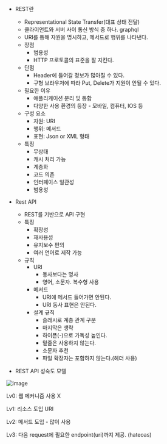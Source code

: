 - REST란
    - Representational State Transfer(대표 상태 전달)
    - 클라이언트와 서버 사이 통신 방식 중 하나. graphql
    - URI를 통해 자원을 명시하고, 메서드로 행위를 나타낸다.
    - 장점
        - 범용성
        - HTTP 프로토콜의 표준을 잘 지킨다.
    - 단점
        - Header에 들어갈 정보가 많아질 수 있다.
        - 구형 브라우저에 따라 Put, Delete가 지원이 안될 수 있다.
    - 필요한 이유
        - 애플리케이션 분리 및 통합
        - 다양한 사용 환경의 등장 - 모바일, 컴퓨터, IOS 등
    - 구성 요소
        - 자원: URI
        - 행위: 메서드
        - 표현: Json or XML 형태
    - 특징
        - 무상태
        - 캐시 처리 가능
        - 계층화
        - 코드 의존
        - 인터페이스 일관성
        - 범용성

- Rest API
    - REST를 기반으로 API 구현
    - 특징
        - 확장성
        - 재사용성
        - 유지보수 편의
        - 여러 언어로 제작 가능
    - 규칙
        - URI
            - 동사보다는 명사
            - 영어, 소문자. 복수형 사용
        - 메서드
            - URI에 메서드 들어가면 안된다.
            - URI 동사 표현은 안된다.
        - 설계 규칙
            - 슬래시로 계층 관계 구분
            - 마지막은 생략
            - 하이픈(-)으로 가독성 높인다.
            - 밑줄은 사용하지 않는다.
            - 소문자 추천
            - 파일 확장자는 포함하지 않는다.(헤더 사용)

- REST API 성숙도 모델

![image](https://user-images.githubusercontent.com/58693617/158403678-ae37c642-4ce1-49b6-b1dd-1881b2b777dc.png)

Lv0: 웹 메커니즘 사용 X

Lv1: 리소스 도입 URI

Lv2: 메서드 도입 - 많이 사용

Lv3: 다음 request에 필요한 endpoint(uri)까지 제공. (hateoas)
